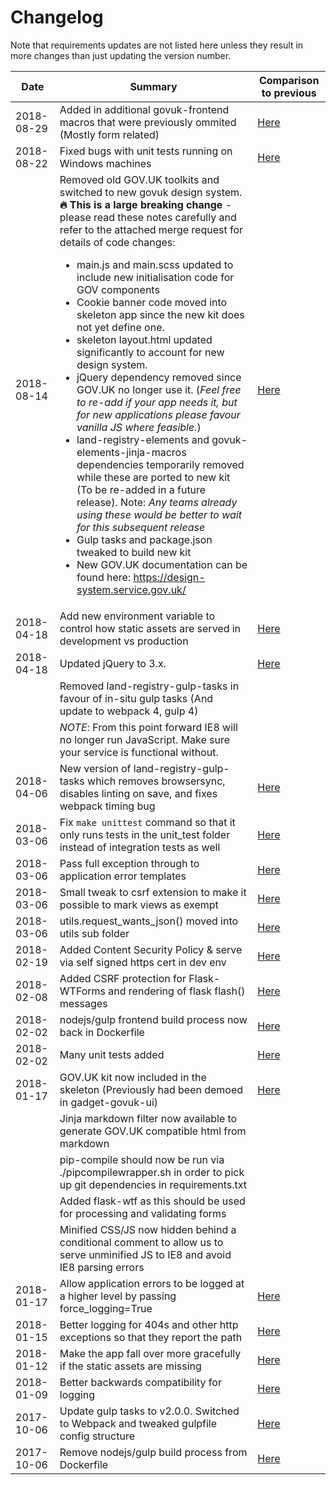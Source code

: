 # Changelog

Note that requirements updates are not listed here unless they result in more changes than just updating the version number.

| Date | Summary | Comparison to previous |
|---|---|---|
| 2018-08-29 | Added in additional govuk-frontend macros that were previously ommited (Mostly form related) | [Here](!27) |
| 2018-08-22 | Fixed bugs with unit tests running on Windows machines | [Here](!23) |
| 2018-08-14 | Removed old GOV.UK toolkits and switched to new govuk design system. **🔥 This is a large breaking change** - please read these notes carefully and refer to the attached merge request for details of code changes:<br><ul><li>main.js and main.scss updated to include new initialisation code for GOV components</li><li>Cookie banner code moved into skeleton app since the new kit does not yet define one.</li><li>skeleton layout.html updated significantly to account for new design system.</li><li>jQuery dependency removed since GOV.UK no longer use it. (_Feel free to re-add if your app needs it, but for new applications please favour vanilla JS where feasible._)</li><li>land-registry-elements and govuk-elements-jinja-macros dependencies temporarily removed while these are ported to new kit (To be re-added in a future release). Note: *Any teams already using these would be better to wait for this subsequent release*</li><li>Gulp tasks and package.json tweaked to build new kit</li><li>New GOV.UK documentation can be found here: https://design-system.service.gov.uk/</li></ul>| [Here](!25) |
| 2018-04-18 | Add new environment variable to control how static assets are served in development vs production                | [Here](!22) |
| 2018-04-18 | Updated jQuery to 3.x.                                                                                           | [Here](!21) |
|            | Removed land-registry-gulp-tasks in favour of in-situ gulp tasks (And update to webpack 4, gulp 4)               |             |
|            | *NOTE*: From this point forward IE8 will no longer run JavaScript. Make sure your service is functional without. |             |
| 2018-04-06 | New version of land-registry-gulp-tasks which removes browsersync, disables linting on save, and fixes webpack timing bug | [Here](992f5c227f74d5d6af8367aa97310f957f82170f) |
| 2018-03-06 | Fix `make unittest` command so that it only runs tests in the unit_test folder instead of integration tests as well | [Here](!19) |
| 2018-03-06 | Pass full exception through to application error templates                      | [Here](!19) |
| 2018-03-06 | Small tweak to csrf extension to make it possible to mark views as exempt       | [Here](!19) |
| 2018-03-06 | utils.request_wants_json() moved into utils sub folder                          | [Here](!19) |
| 2018-02-19 | Added Content Security Policy & serve via self signed https cert in dev env     | [Here](!17) |
| 2018-02-08 | Added CSRF protection for Flask-WTForms and rendering of flask flash() messages | [Here](!16) |
| 2018-02-02 | nodejs/gulp frontend build process now back in Dockerfile                                                                      | [Here](!15) |
| 2018-02-02 | Many unit tests added                                                                                                          | [Here](!14) |
| 2018-01-17 | GOV.UK kit now included in the skeleton (Previously had been demoed in gadget-govuk-ui)                                        | [Here](!12) |
|            | Jinja markdown filter now available to generate GOV.UK compatible html from markdown                                           |             |
|            | pip-compile should now be run via ./pipcompilewrapper.sh in order to pick up git dependencies in requirements.txt              |             |
|            | Added flask-wtf as this should be used for processing and validating forms                                                     |             |
|            | Minified CSS/JS now hidden behind a conditional comment to allow us to serve unminified JS to IE8 and avoid IE8 parsing errors |             |
| 2018-01-17 | Allow application errors to be logged at a higher level by passing force_logging=True                              | [Here](!13) |
| 2018-01-15 | Better logging for 404s and other http exceptions so that they report the path                                     | [Here](53c69a6bdd80e1139a0872ba5f659635facff3ca) |  |             |
| 2018-01-12 | Make the app fall over more gracefully if the static assets are missing                                            | [Here](ec499f7dfc827dc902d2ff0396f096c26015d9fc...58e70373d9d6bdbf5d81ce5c9750dd6294c8292f) |  |             |
| 2018-01-09 | Better backwards compatibility for logging                                                                         | [Here](ec499f7dfc827dc902d2ff0396f096c26015d9fc) |  |             |
| 2017-10-06 | Update gulp tasks to v2.0.0. Switched to Webpack and tweaked gulpfile config structure                             | [Here](8e25e6efcc23476c9526c7774de1ba4b3c9db160) |  |             |
| 2017-10-06 | Remove nodejs/gulp build process from Dockerfile                                                                   | [Here](a43006db3ceb40e71a476a6ec18d65ac0ec6c2bd) |
